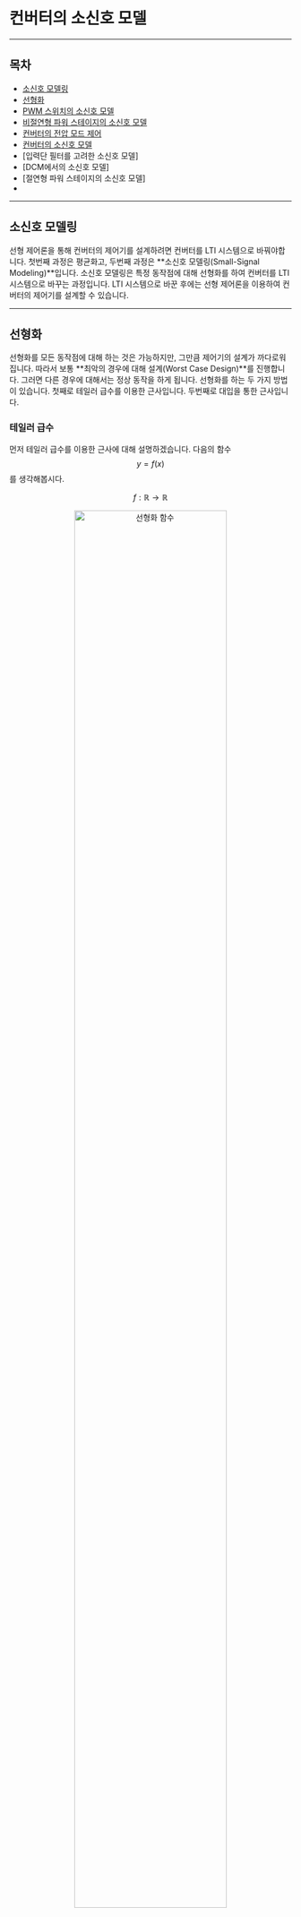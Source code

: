 컨버터의 소신호 모델
=

---

## 목차
- [소신호 모델링](#소신호-모델링)
- [선형화](#선형화)
- [PWM 스위치의 소신호 모델](#pwm-스위치의-소신호-모델)
- [비절연형 파워 스테이지의 소신호 모델](#비절연형-파워-스테이지의-소신호-모델)
- [컨버터의 전압 모드 제어](#컨버터의-전압-모드-제어)
- [컨버터의 소신호 모델](#converter-ss-model)
- [입력단 필터를 고려한 소신호 모델]
- [DCM에서의 소신호 모델]
- [절연형 파워 스테이지의 소신호 모델]
- 

---

## 소신호 모델링

선형 제어론을 통해 컨버터의 제어기를 설계하려면 컨버터를 LTI 시스템으로 바꿔야합니다.
첫번째 과정은 평균화고, 두번째 과정은 **소신호 모델링(Small-Signal Modeling)**입니다.
소신호 모델링은 특정 동작점에 대해 선형화를 하여 컨버터를 LTI 시스템으로 바꾸는 과정입니다.
LTI 시스템으로 바꾼 후에는 선형 제어론을 이용하여 컨버터의 제어기를 설계할 수 있습니다.

---

## 선형화

선형화를 모든 동작점에 대해 하는 것은 가능하지만, 그만큼 제어기의 설계가 까다로워집니다.
따라서 보통 **최악의 경우에 대해 설계(Worst Case Design)**를 진행합니다.
그러면 다른 경우에 대해서는 정상 동작을 하게 됩니다.
선형화를 하는 두 가지 방법이 있습니다.
첫째로 테일러 급수를 이용한 근사입니다.
두번째로 대입을 통한 근사입니다.

### 테일러 급수

먼저 테일러 급수를 이용한 근사에 대해 설명하겠습니다.
다음의 함수 $$y=f(x)$$를 생각해봅시다.

$$
f:\mathbb{R}\rightarrow\mathbb{R}
$$

<figure style="text-align: center;">
  <img src="./PEFigure/선형화 함수.png" alt="선형화 함수" width="80%"/>
  <figcaption style="text-align: center; margin-top: 8px; font-size: 0.9em; color: #555;">
    (그림. 함수 \(y=f(x)\))
  </figcaption>
</figure>

그리고 다음과 같이 동작점 $$\left(X,f(X)\right)$$에서 소신호 $$\hat{x}$$를 가했다고 해봅시다.

$$
x=X+\hat{x}
$$

<figure style="text-align: center;">
  <img src="./PEFigure/소신호 근사.png" alt="소신호 근사" width="80%"/>
  <figcaption style="text-align: center; margin-top: 8px; font-size: 0.9em; color: #555;">
    (그림. 함수의 선형 근사)
  </figcaption>
</figure>

여기서 소신호의 크기는 $$1$$에 비해 매우 작다고 가정합니다.
이때 함수 $$f$$의 테일러 전개는 다음과 같습니다.

$$
	\begin{align*}
		f(x)&=f(X+\hat{x})\\
		&=\frac{1}{0!}f(X)+\frac{1}{1!}\frac{df}{dx}\Big\vert_{x=X}\left(x-X\right)+\frac{1}{2!}\frac{d^2f}{dx^2}\Big\vert_{x=X}\left(x-X\right)+\cdots\\
		&=f(X)+\frac{df}{dx}\Big\vert_{x=X}\left(x-X\right)+\frac{1}{2}\frac{d^2f}{dx^2}\Big\vert_{x=X}\left(x-X\right)+\cdots\\
		&=f(X)+\frac{df}{dx}\Big\vert_{x=X}\hat{x}+\frac{1}{2}\frac{d^2f}{dx^2}\Big\vert_{x=X}\hat{x}+\cdots
		\end{align*}
$$

출력 신호를 $$y=Y+\hat{y}$$와 같이 표현하면 다음과 같습니다.

$$
Y+\hat{y}=f(X)+\frac{df}{dx}\Big\vert_{x=X}\hat{x}+\frac{1}{2}\frac{d^2f}{dx^2}\Big\vert_{x=X}\hat{x}+\cdots
$$

여기서 $$Y,f(X)$$는 dc항이고, $$2$$차 이상의 항은 매우 작아서 무시할 수 있습니다.
따라서 **소신호 모델(Small-Signal Model)**에 대한 식은 다음과 같습니다.

$$
\begin{align*}
		&\hat{y}=\frac{df}{dx}\Big\vert_{x=X}\hat{x}\\
		&\frac{\hat{y}}{\hat{x}}=\frac{df}{dx}\Big\vert_{x=X}
		\end{align*}
$$

혹은 **소신호 이득(Small-Signal Gain)**이라고 합니다.

### 대입을 통한 근사

테일러 급수를 이용하지 않고 직접 대입을 하여 소신호 모델 표현식을 얻을 수도 있습니다. 다음과 같이 동작점 $$\left(X,f(X)\right)$$에서 소신호 $$\hat{x}$$를 가했다고 해봅시다.

$$
x=X+\hat{x}
$$

출력 신호는 다음과 같이 나타낼 수 있습니다.

$$
Y+\hat{y}=f(X+\hat{x})
$$

우변을 다음과 같이 표현할 수 있습니다.

$$
f(X+\hat{x})=D(X)+S(X)\hat{x}+O(\hat{x}^2)
$$

$$D(X)$$는 동작점에만 의존하는 dc항, $$S(X)\hat{x}$$은 소신호에 대한 1차항, $$O(\hat{x}^2)$$은 소신호에 대한 고차항입니다.
우리가 관심을 갖는 것은 입력 소신호와 출력 소신호의 선형 관계식이므로 다음과 같이 나타낼 수 있습니다.

$$
Y+\hat{y}=D(X)+S(X)\hat{x}+O(\hat{x}^2)
$$

dc항과 고차항을 제외하고 소신호에 대한 식만 보면 다음과 같습니다.

$$
\hat{y}=S(X)\hat{x}
$$

소신호 이득은 다음과 같습니다.

$$
\frac{\hat{y}}{\hat{x}}=S(X)
$$

---

## 평균화 모델의 선형화

선형화는 상태 공간 평균화 모델이나 회로 평균화 모델에 적용할 수 있습니다.
상태 공간 평균화 모델의 경우, 각 표현식들을 동작점에 대해 전부 선형화 작업을 해야 합니다.
회로 평균화 모델의 경우, 모든 소자의 동작이 평균화된 상태이고, PWM 스위치만 선형화하면 됩니다.
따라서 후자의 경우가 더 간단하므로 회로 평균화 모델을 이용하여 설명하겠습니다.

### PWM 스위치의 소신호 모델

수동 소자의 동작은 비례 관계나 1차 미분 연산으로만 표현되므로 선형적입니다.
하지만 PWM 과정은 비선형적입니다.
따라서 PWM 스위치만 선형화하면 됩니다.
PWM 스위치의 평균화 모델을 떠올려 봅시다.

<figure style="text-align: center;">
  <img src="./PEFigure/평균화 스위치.png" alt="PWM 스위치의 평균화 모델" width="80%"/>
  <figcaption style="text-align: center; margin-top: 8px; font-size: 0.9em; color: #555;">
    (그림. PWM 스위치의 평균화 모델)
  </figcaption>
</figure>

$$
\begin{cases}
			\overline{v}_{cp}(t)=\overline{v}_{ap}(t)d(t)\\
			\overline{i}_{a}(t)=\overline{i}_{c}(t)d(t)
		\end{cases}
$$

각 변수를 동작점(dc)과 소신호로 표현하면 다음과 같습니다.

$$
\begin{cases}
			\overline{v}_{ap}=V_{ap}+\hat{v}_{ap}\\
			\overline{v}_{cp}=V_{cp}+\hat{v}_{cp}\\
			\overline{i}_{a}=I_{a}+\hat{i}_{a}\\
			\overline{i}_{c}=I_{c}+\hat{i}_{c}\\
   \overline{d}=D+\hat{d}
		\end{cases}
$$

대입을 통해 
이 식을 평균화 모델 표현식에 대입하면 다음과 같습니다.

$$
\begin{cases}
			V_{cp}+\hat{v}_{cp}=\left(V_{ap}+\hat{v}_{ap}\right)\left(D+\hat{d}\right)\\
			I_{a}+\hat{i}_{a}=\left(I_{c}+\hat{i}_{c}\right)\left(D+\hat{d}\right)
		\end{cases}
$$

식을 전개하면 다음과 같습니다.

$$
\begin{cases}
			V_{cp}+\hat{v}_{cp}=V_{ap}D+V_{ap}\hat{d}+\hat{v}_{ap}D+\hat{v}_{ap}\hat{d}\\
			I_a+\hat{i}_a=I_cD+I_c\hat{d}+\hat{i}_cD+\hat{i}_c\hat{d}
		\end{cases}
$$

동작점끼리 곱해진 항은 dc 항이고, 소신호끼리 곱해진 항은 2차항으로 매우 작아서 무시할 수 있습니다.
따라서 PWM 스위치의 소신호 표현은 다음과 같습니다.

$$
\begin{cases}
			\hat{v}_{cp}=V_{ap}\hat{d}+\hat{v}_{ap}D\\
			\hat{i}_a=I_c\hat{d}+\hat{i}_cD
		\end{cases}
$$

이 관계식을 살펴보면 각 식에 동작점이 포함되어 있습니다.
따라서 이 관계식은 동작점에 따라 달라지는 것을 알 수 있습니다.

관계식을 다시 살펴봅시다.
소신호 전압과 소신호 전류는 정상 상태 듀티 비 $$D$$가 곱해져 있으므로 턴 비가 $$1:D$$인 이상 변압기로 모델링할 수 있습니다.
소신호 듀티의 경우는 정상 상태 전압과 정상상태 전류와의 곱으로 나타납니다.
이는 종속 전압원과 종속 전류원으로 모델링할 수 있습니다.
PWM 스위치의 소신호 모델은 다음과 같습니다.

<figure style="text-align: center;">
  <img src="./PEFigure/소신호 스위치.png" alt="PWM 스위치의 소신호 모델" width="80%"/>
  <figcaption style="text-align: center; margin-top: 8px; font-size: 0.9em; color: #555;">
    (그림. PWM 스위치의 소신호 모델)
  </figcaption>
</figure>

이렇게 PWM 스위치의 소신호 모델링을 마쳤습니다.

---

## 파워 스테이지의 소신호 모델

이제 파워 스테이지의 소신호 모델을 구해봅시다.
먼저 PWM 스위치를 소신호 모델링된 스위치로 변경합니다.

우리가 관심을 갖는 소신호는 입력 전압 소신호, 듀티 비 소신호, 부하 전류 소신호입니다.
이들에 해당하는 외란이 발생했을 때, 출력 전압이 어떻게 변하는지 분석을 해야 합니다.
앞서 수행한 소신호 모델링을 통해 듀티 비 소신호에 대한 정보는 이미 담겼습니다.
입력 전압 소신호와 출력 전압 소신호는 회로 법칙을 통해 관계식을 찾을 수 있습니다.
마지막으로 부하 전류 변동을 의미하는 부하 전류 소신호를 모델링해야 합니다.
이는 다음과 같이 부하 양단에 독립 전류원으로 구성할 수 있습니다.

이 과정을 거쳐 도출된 파워 스테이지의 소신호 모델입니다.

### [벅 컨버터]

벅 파워 스테이지의 소신호 모델은 다음과 같습니다.

### [부스트 컨버터]

부스트 파워 스테이지의 소신호 모델은 다음과 같습니다.

### [벅-부스트 컨버터]

벅-부스트 파워 스테이지의 소신호 모델은 다음과 같습니다.

---

## 파워 스테이지의 주파수 응답

컨버터를 설계할 때 관심을 갖는 소신호는 다음의 세 가지입니다.

- 입력 전압 변동
- 듀티 비 변동
- 부하 전류 변동

이 변수들의 변동에 의해 출력 전압이 어떻게 변하는지 분석을 해야 합니다.
이런 분석은 주파수 영역에서 수행하는 것이 유리합니다.
주파수 영역에서 분석을 해야 다양한 주파수를 가진 소신호에 대해 컨버터의 동작이 어떻게 변하는지 확인할 수 있습니다.

### 주파수 영역 변환

먼저 소신호 모델을 주파수 영역으로 변환해야 합니다.
과정은 간단합니다.
시간 변수는 모두 주파수 변수 $$s$$로 바꾸고, 인덕터와 축전기의 임피던스를 주파수 영역의 변수로 표현하면 됩니다.

### [전달 함수](./ConverterTransferFunction.md)

다음으로 컨버터의 전달 함수를 구해야 합니다.
전달 함수는 입력 변수 대비 출력 변수의 비 입니다.
하나의 입력에 대해 하나의 출력만 분석하는 것이므로, 다른 변수의 변화는 모두 $$0$$이라고 가정합니다.

다음의 세 전달 함수가 핵심 요소입니다.

1. 개루프 입력-출력 전달 함수 $$G_{vs}(s)=\displaystyle\frac{\hat{v}_o(s)}{\hat{v}_{in}(s)}$$
2. 개루프 듀티 비-출력 전달 함수 $$G_{vd}(s)=\displaystyle\frac{\hat{v}_o(s)}{\hat{d}(s)}$$
3. 개루프 출력 임피던스 전달 함수 $$Z_p(s)=\displaystyle\frac{\hat{v}_o(s)}{\hat{i}_o(s)}$$

이 전달 함수들은 회로 법칙을 통해 구할 수 있습니다.
구한 전달 함수들의 보드 선도를 그리고, 이득과 위상에 대한 정보를 확인하면 됩니다.

---

## [컨버터의 전압 모드 제어](./ConverterVMC.md)

지금까지 봐온 소신호 모델은 파워 스테이지에 대한 내용이었습니다.
이제 피드백 회로가 있는 전체 컨버터에 대해 설명하겠습니다.
다음은 가장 기본적인 **[전압 모드 제어(Voltage Mode Control)](./ConverterVMC.md)**를 이용한 컨버터입니다.

<figure style="text-align: center;">
  <img src="./PEFigure/VMC 기본.png" alt="VMC 기본" width="100%"/>
  <figcaption style="text-align: center; margin-top: 8px; font-size: 0.9em; color: #555;">
    (그림. 컨버터의 전압 모드 제어 회로)
  </figcaption>
</figure>

회로를 보면 알 수 있듯이 출력 전압에 대한 정보를 받아서 다시 파워 스테이지에 수정된 값을 전송하는 구조입니다.
전압에 대한 정보만을 이용하기 때문에 전압 모드 제어라고 합니다.
제어 회로는 다음과 같이 전압 피드백 회로와 PWM 블록으로 구성됩니다.
각 부분에 대해 설명하겠습니다.

### 출력 전압 제어

먼저 전압 피드백 회로를 살펴봅시다.

<figure style="text-align: center;">
  <img src="./PEFigure/VMC 파트.png" alt="VMC 파트" width="100%"/>
  <figcaption style="text-align: center; margin-top: 8px; font-size: 0.9em; color: #555;">
    (그림. 컨버터의 전압 피드백 회로 및 PWM 블록)
  </figcaption>
</figure>

연산 증폭기의 두 단자는 가상 단락되어 있으므로 반전 단자에서 KCL을 적용하면 다음과 같습니다.

$$
\frac{V_{ref}-v_{ctrl}}{Z_2}+\frac{V_{ref}-v_o}{Z_1}+\frac{V_{ref}}{R_x}=0
$$

이 식은 다음과 같이 정리할 수 있습니다.

$$
V_{ref}-v_{ctrl}=\frac{Z_2}{Z_1}\left(v_o-V_{ref}\left(1+\frac{Z_1}{R_x}\right)\right)
$$

전압 제어가 완료되면 정상 상태로 진입합니다.
정상 상태에서는 시간에 의존하는 항이 $$0$$이 되고, dc 항만 남으므로 $$s=j0$$을 통해 계산합니다.
정상 상태에서 다음을 가정해봅시다.

$$
\left\vert\frac{Z_2(j0)}{Z_1(j0)}\right\vert\rightarrow\infty
$$

컨버터가 정상 동작 하려면 $$v_{ctrl}$$의 범위는 연산 증폭기 출력 전압의 상한과 하한 사이가 되어야 합니다.
$$V_{ref}-v_{ctrl}$$은 발산하지 않으므로 등식이 성립하려면 다음 조건이 필요합니다.

$$
V_o-V_{ref}\left(1+\frac{\left\vert Z_1(j0)\right\vert}{R_x}\right)=0
$$

따라서 정상 상태에서 출력 전압은 다음과 같습니다.

$$
V_o=V_{ref}\left(1+\frac{\left\vert Z_1(j0)\right\vert}{R_x}\right)
$$

이 식이 바로 출력 전압 레귤레이션을 의미합니다.
출력 전압이 $$Z_1,R_x$$에 의존하는 것을 알 수 있습니다.
앞선 가정을 통해 출력 전압을 제어하는 방법을 알 수 있습니다.
제어기를 설계할 때 다음 세 가지를 기억해야 합니다.

1. 정상 상태에서 $$Z_1$$은 유한한 크기를 가져야 합니다.
2. 정상 상태에서 $$Z_2$$는 무한대로 발산해야 합니다.
3. $$R_x$$를 적당히 조절해서 출력 전압을 제어해야 합니다.

### 전압 피드백 보상기

앞서 언급했던 사항들을 어떻게 이용해야 하는지 설명하겠습니다.
제어기를 설계하려면 주파수 영역에서 설계를 해야 합니다.
따라서 ac 관점에서 회로를 다시 볼 필요가 있습니다.
ac 관점에서는 dc 값만 가지는 $$V_{ref}$$가 $$0$$이고, 가상 단락으로 인해 $$R_x$$의 양단의 전위가 $$0$$으로 같습니다.
따라서 연산 증폭기의 반전 단자에서 KCL을 적용하면 다음과 같습니다.

$$
\frac{-v_{ctrl}}{Z_2}+\frac{-v_o}{Z_1}=0
$$

식을 정리하면 다음과 같습니다.

$$
\begin{align*}
		&\frac{v_{ctrl}}{v_o}=-\frac{Z_2}{Z_1}=-F_v\\
		&\rightarrow F_v=\frac{Z_2}{Z_1}
	\end{align*}
$$

$$F_v$$가 바로 **전압 피드백 보상기(Voltage Feedback Compensator)**의 전달 함수를 나타냅니다.
이 피드백 보상기는 $$R_x$$에 의존하지 않습니다.
이 피드백 보상기를 설계할 때는 앞서 언급한 사항들을 고려해야 합니다.

1. 정상 상태에서 $$Z_1$$은 유한한 크기를 가져야 합니다.
2. 정상 상태에서 $$Z_2$$는 무한대로 발산해야 합니다.


### PWM 블록의 소신호 모델

다음으로 PWM 블록을 소신호 모델링해봅시다.

<figure style="text-align: center;">
  <img src="./PEFigure/VMC 파트.png" alt="VMC 파트" width="100%"/>
  <figcaption style="text-align: center; margin-top: 8px; font-size: 0.9em; color: #555;">
    (그림. 컨버터의 전압 피드백 회로 및 PWM 블록)
  </figcaption>
</figure>

PWM은 기본적으로 다음과 같이 제어 전압$$(v_{ctrl})$$과 기준 신호$$(v_{ramp})$$를 비교하는 방식으로 듀티 비를 결정합니다.

$$
q(t)=\begin{cases}
			1\ \ \ \text{for }v_{ctrl}>v_{ramp}\\
			0\ \ \ \text{for }v_{ctrl}<v_{ramp}
\end{cases}
$$

듀티 비는 다음과 같이 결정됩니다.

$$
\begin{align*}
		&d_kT_s:T_s=v_{ctrl}(t_k):V_m\\
		&\rightarrow d_k=\frac{v_{ctrl}(t_k)}{V_m}
	\end{align*}
$$

제어 전압이 스위칭 주기에 비해 매우 천천히 변화한다고 가정하면 다음과 같이 근사할 수 있습니다.

$$
d(t)\approx\frac{v_{ctrl}}{V_m}
$$

평균화를 하면 다음과 같습니다.

$$
\overline{d}(t)=\frac{\overline{v}_{ctrl}}{V_m}
$$

선형화를 하면 다음과 같습니다.

$$
D+\hat{d}=\frac{V_{ctrl}+\hat{v}_{ctrl}}{V_m}
$$

소신호 표현식은 다음과 같습니다.

$$
\hat{d}=\frac{\hat{v}_{ctrl}}{V_m}
$$

전압 피드백 보상기는 $$v_{ctrl}$$를 출력합니다.
PWM 블록은 듀티 정보를 출력하므로 다음의 전달 함수를 구해야 합니다.

$$
F_m=\frac{\hat{d}}{\hat{v}_{ctrl}}
$$

이는 소신호 표현식을 통해 다음과 같이 구할 수 있습니다.

$$
F_m=\frac{1}{V_m}
$$

이 전달 함수를 **PWM 이득(PWM Gain)**이라고 합니다.

---
<h2 id="converter-ss-model">컨버터의 소신호 모델</h2>

파워 스테이지, 전압 피드백 보상기, PWM 블록까지 모두 소신호 모델링을 마쳤습니다.
전체 시스템을 다음과 같이 나타낼 수 있습니다.

(SMPS)

블록 다이어그램으로 나타내면 다음과 같습니다.

(BD)

전압 피드백 경로를 살펴보면 전압 피드백 회로의 전달 함수에 $$-$$부호가 붙는 것을 알 수 있습니다.
이는 전압 피드백이 **음성 피드백(Negative Feedback)**을 통해 수행되는 것을 의미합니다.

어떤 입력 변수 $$\hat{x}$$와 출력 전압 사이의 개루프 전달 함수를 $$G(s)$$라고 해봅시다.
이 변수 $$\hat{x}$$에 대한 컨버터의 폐루프 전달 함수는 다음과 같이 나타낼 수 있습니다.

$$
	\begin{align*}
&G(s)=\frac{\hat{v}_o}{\hat{x}}\Big\vert_{OL}\\
&\hat{v}_o=G(s)\hat{x}+\left(-F_v(s)\right)F_mG_{vd}(s)\\
&\rightarrow \frac{\hat{v}_o}{\hat{x}}\Big\vert_{CL}=\frac{G(s)}{1+F_v(s)F_mG_{vd}(s)}
	\end{align*}
$$

개루프 전달 함수는 $$G_{vs}(s)$$일 수도 있고, $$Z_p(s)$$일 수도 있습니다.

---

## 입력단 필터를 고려한 소신호 모델

실제 컨버터에서는 전원과 파워 스테이지 사이에 필터를 이용합니다.
이는 노이즈 및 리플을 감쇠하기 위해 활용됩니다.

---

## DCM에서의 소신호 모델

지금까지 살펴본 소신호 모델은 모두 CCM에서의 동작을 모델링한 것입니다.
이제 DCM에서 대해 생각해봅시다.
인덕터 전류 파형은 다음과 같이 나타납니다.

<figure style="text-align: center;">
  <img src="./PEFigure/DCM 인덕터 전류.png" alt="DCM 인덕터 전류" width="100%"/>
  <figcaption style="text-align: center; margin-top: 8px; font-size: 0.9em; color: #555;">
    (그림. DCM에서의 인덕터 전류)
  </figcaption>
</figure>

보시는 바와 같이 전류가 흐르지 않는 구간이 존재합니다.
PWM 스위치를 다시 살펴봅시다.

<figure style="text-align: center;">
  <img src="./PEFigure/DCM PWM 스위치.png" alt="DCM PWM 스위치" width="100%"/>
  <figcaption style="text-align: center; margin-top: 8px; font-size: 0.9em; color: #555;">
    (그림. PWM 스위치)
  </figcaption>
</figure>

CCM과 달리 살펴볼 변수는 $$v_{ac},v_{cp},i_a,i_p$$입니다.
$$i_a$$의 평균은 다음과 같습니다.

$$
	\begin{align*}
\overline{i}_a&=\frac{1}{T_s}\int_{T_s}i_adt=\frac{dT_s}{T_s}\frac{1}{dT_s}\int_{0}^{dT_s}i_adt\\
&=\frac{i_{L,pk}}{2}d
\end{align*}
$$

또한 $$i_p$$의 평균은 다음과 같습니다.

$$
	\begin{align*}
\overline{i}_p&=\frac{1}{T_s}\int_{T_s}i_pdt=\frac{d_1T_s}{T_s}\frac{1}{d_1T_s}\int_{dT_s}^{dT_s+d_1T_s}i_pdt\\
&=\frac{i_{L,pk}}{2}d
\end{align*}
$$

이제 인덕터 전류의 피크 값을 구해봅시다.


---

## 절연형 파워 스테이지의 소신호 모델

절연형 파워 스테이지는 변압기를 활용하여 1차측과 2차측을 전기적으로 절연하는 형태를 띱니다.
변압기를 활용함으로써 감전 시에는 더 적은 에너지(2차측)만 우리 몸으로 흘러들어옵니다.
비절연형 컨버터의 경우는 전원의 에너지가 그대로 흘러들어오기 때문에 절연형 컨버터가 비교적 안전합니다.
또한 턴 비를 조절하여 동일한 듀티 비로도 출력 전압을 더 세밀하게 조절할 수 있습니다.
비절연형 컨버터에서 듀티 비가 너무 낮으면 PWM IC가 우리가 원하는 동작을 하지 않을 수 있습니다.

### 포워드 컨버터

먼저 포워드 컨버터를 살펴봅시다.
포워드 컨버터는 벅 컨버터 기반의 절연형 컨버터로, 주로 권선 리셋형이 이용됩니다.


---

## 같이 보기

- [컨버터 모델링](./ConverterModeling.md)
- [컨버터의 평균화 모델](./AveragedModel.md)
- [파워 스테이지의 전달 함수](./ConverterTransferFunction.md)
